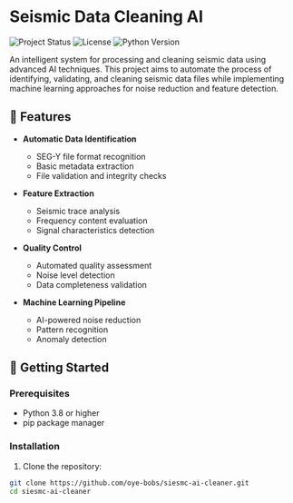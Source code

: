 # Seismic Data Cleaning AI

![Project Status](https://img.shields.io/badge/status-in%20development-yellow)
![License](https://img.shields.io/badge/license-MIT-blue)
![Python Version](https://img.shields.io/badge/python-3.8%2B-brightgreen)

An intelligent system for processing and cleaning seismic data using advanced AI techniques. This project aims to automate the process of identifying, validating, and cleaning seismic data files while implementing machine learning approaches for noise reduction and feature detection.

## 🎯 Features

- **Automatic Data Identification**
  - SEG-Y file format recognition
  - Basic metadata extraction
  - File validation and integrity checks

- **Feature Extraction**
  - Seismic trace analysis
  - Frequency content evaluation
  - Signal characteristics detection

- **Quality Control**
  - Automated quality assessment
  - Noise level detection
  - Data completeness validation

- **Machine Learning Pipeline**
  - AI-powered noise reduction
  - Pattern recognition
  - Anomaly detection

## 🚀 Getting Started

### Prerequisites

- Python 3.8 or higher
- pip package manager

### Installation

1. Clone the repository:
```bash
git clone https://github.com/oye-bobs/siesmc-ai-cleaner.git
cd siesmc-ai-cleaner